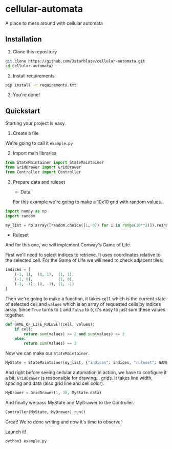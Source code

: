 # cellular-automata

A place to mess around with cellular automata

## Installation

1. Clone this repository
``` sh
git clone https://github.com/3starblaze/cellular-automata.git
cd cellular-automata/
```

2. Install requirements

``` sh
pip install -r requirements.txt
```

3. You're done!

## Quickstart

Starting your project is easy.

1. Create a file

We're going to call it `example.py`

2. Import main libraries

```python
from StateMaintainer import StateMaintainer
from GridDrawer import GridDrawer
from Controller import Controller
```

3. Prepare data and ruleset

   * Data

   For this example we're going to make a 10x10 grid with random values.

```python
import numpy as np
import random

my_list = np.array([random.choice([1, 0]) for i in range(10**2)]).reshape(10, 10)
```

   * Ruleset

   And for this one, we will implement Conway's Game of Life.

   First we'll need to select indices to retrieve. It uses coordinates relative
   to the selected cell. For the Game of Life we will need to check adjacent
   tiles.

```python
indices = [
    (-1, 1),  (0, 1),  (1, 1),
    (-1, 0),           (1, 0),
    (-1, -1), (0, -1), (1, -1)
]
```

Then we're going to make a function, it takes `cell` which is the current
state of selected cell and `values` which is an array of requested cells by
indices array. Since `True` turns to `1` and `False` to `0`, it's easy to
just sum these values together.

```python
def GAME_OF_LIFE_RULESET(cell, values):
    if cell:
        return sum(values) >= 2 and sum(values) <= 3
    else:
        return sum(values) == 3
```

Now we can make our `StateMaintainer`.
``` python
MyState = StateMaintainer(my_list, {"indices": indices, "ruleset": GAME_OF_LIFE_RULESET})
```

And right before seeing cellular automation in action, we have to configure it a
bit. `GridDrawer` is responsible for drawing... grids. It takes line width,
spacing and data (also grid line and cell color).

``` python
MyDrawer = GridDrawer(1, 30, MyState.data)
```

And finally we pass MyState and MyDrawer to the Controller.

``` python
Controller(MyState, MyDrawer).run()
```


Great! We're done writing and now it's time to observe!

Launch it!
```sh
python3 example.py
```


